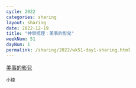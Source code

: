 ```yaml
---
cycle: 2022
categories: sharing
layout: sharing
date: 2022-12-19
title: "神學梳理：美事的影兒"
weekNum: 51
dayNum: 1
permalink: /sharing/2022/wk51-day1-sharing.html
---
```


[美事的影兒](https://eccseattle.github.io/media/sharing/2022/wk051/2022-12-19-bin.m4a)

`小錢`

